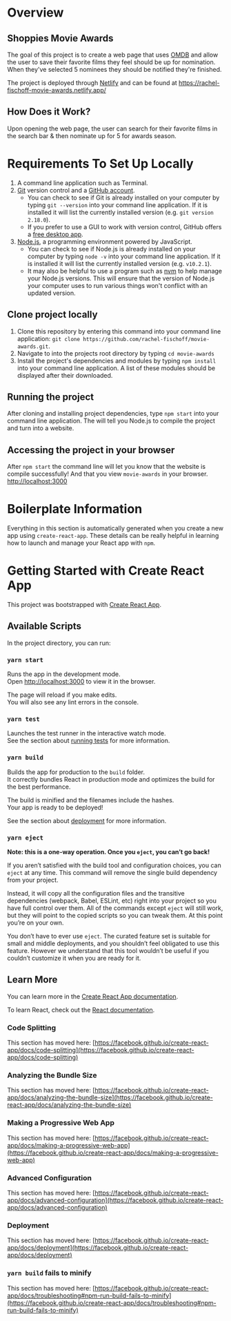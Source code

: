# Overview 

## Shoppies Movie Awards
The goal of this project is to create a web page that uses [OMDB](http://www.omdbapi.com/) and allow the user to save their favorite films they feel should be up for nomination. When they've selected 5 nominees they should be notified they're finished.

The project is deployed through [Netlify](https://rachel-fischoff-movie-awards.netlify.app/) and can be found at https://rachel-fischoff-movie-awards.netlify.app/

## How Does it Work?
Upon opening the web page, the user can search for their favorite films in the search bar & then nominate up for 5 for awards season. 

# Requirements To Set Up Locally
1. A command line application such as Terminal.
1. [Git](https://git-scm.com/) version control and a [GitHub account](https://github.com/).
    - You can check to see if Git is already installed on your computer by typing `git --version` into your command line application. If it is installed it will list the currently installed version (e.g. `git version 2.18.0`).
    - If you prefer to use a GUI to work with version control, GitHub offers a [free desktop app](https://desktop.github.com).
1. [Node.js](https://nodejs.org/en/), a programming environment powered by JavaScript.
    - You can check to see if Node.js is already installed on your computer by typing `node -v` into your command line application. If it is installed it will list the currently installed version (e.g. `v10.2.1`). 
    - It may also be helpful to use a program such as [nvm](https://github.com/creationix/nvm) to help manage your Node.js versions. This will ensure that the version of Node.js your computer uses to run various things won't conflict with an updated version.

## Clone project locally 
1. Clone this repository by entering this command into your command line application: `git clone https://github.com/rachel-fischoff/movie-awards.git`. 
1. Navigate to into the projects root directory by typing `cd movie-awards`
1. Install the project's dependencies and modules by typing `npm install` into your command line application. A list of these modules should be displayed after their downloaded. 

## Running the project
After cloning and installing project dependencies, type `npm start` into your command line application. The will tell you Node.js to compile the project and turn into a website.

## Accessing the project in your browser
After `npm start` the command line will let you know that the website is compile successfully! And that you view `movie-awards` in your browser. [http://localhost:3000]( http://localhost:3000)


# Boilerplate Information
Everything in this section is automatically generated when you create a new app using `create-react-app`. These details can be really helpful in learning how to launch and manage your React app with `npm`.

# Getting Started with Create React App

This project was bootstrapped with [Create React App](https://github.com/facebook/create-react-app).

## Available Scripts

In the project directory, you can run:

### `yarn start`

Runs the app in the development mode.\
Open [http://localhost:3000](http://localhost:3000) to view it in the browser.

The page will reload if you make edits.\
You will also see any lint errors in the console.

### `yarn test`

Launches the test runner in the interactive watch mode.\
See the section about [running tests](https://facebook.github.io/create-react-app/docs/running-tests) for more information.

### `yarn build`

Builds the app for production to the `build` folder.\
It correctly bundles React in production mode and optimizes the build for the best performance.

The build is minified and the filenames include the hashes.\
Your app is ready to be deployed!

See the section about [deployment](https://facebook.github.io/create-react-app/docs/deployment) for more information.

### `yarn eject`

**Note: this is a one-way operation. Once you `eject`, you can’t go back!**

If you aren’t satisfied with the build tool and configuration choices, you can `eject` at any time. This command will remove the single build dependency from your project.

Instead, it will copy all the configuration files and the transitive dependencies (webpack, Babel, ESLint, etc) right into your project so you have full control over them. All of the commands except `eject` will still work, but they will point to the copied scripts so you can tweak them. At this point you’re on your own.

You don’t have to ever use `eject`. The curated feature set is suitable for small and middle deployments, and you shouldn’t feel obligated to use this feature. However we understand that this tool wouldn’t be useful if you couldn’t customize it when you are ready for it.

## Learn More

You can learn more in the [Create React App documentation](https://facebook.github.io/create-react-app/docs/getting-started).

To learn React, check out the [React documentation](https://reactjs.org/).

### Code Splitting

This section has moved here: [https://facebook.github.io/create-react-app/docs/code-splitting](https://facebook.github.io/create-react-app/docs/code-splitting)

### Analyzing the Bundle Size

This section has moved here: [https://facebook.github.io/create-react-app/docs/analyzing-the-bundle-size](https://facebook.github.io/create-react-app/docs/analyzing-the-bundle-size)

### Making a Progressive Web App

This section has moved here: [https://facebook.github.io/create-react-app/docs/making-a-progressive-web-app](https://facebook.github.io/create-react-app/docs/making-a-progressive-web-app)

### Advanced Configuration

This section has moved here: [https://facebook.github.io/create-react-app/docs/advanced-configuration](https://facebook.github.io/create-react-app/docs/advanced-configuration)

### Deployment

This section has moved here: [https://facebook.github.io/create-react-app/docs/deployment](https://facebook.github.io/create-react-app/docs/deployment)

### `yarn build` fails to minify

This section has moved here: [https://facebook.github.io/create-react-app/docs/troubleshooting#npm-run-build-fails-to-minify](https://facebook.github.io/create-react-app/docs/troubleshooting#npm-run-build-fails-to-minify)

